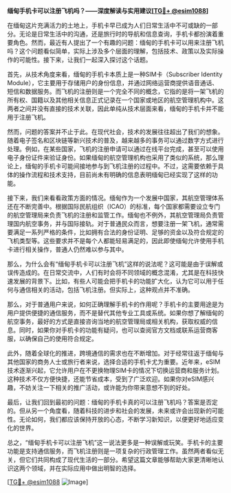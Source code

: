 **缅甸手机卡可以注册飞机吗？——深度解读与实用建议[[TG💪+ @esim1088](https://t.me/s/esim1088)]**

在缅甸这片充满活力的土地上，手机卡早已成为人们日常生活中不可或缺的一部分。无论是日常生活中的沟通，还是旅行时的导航和信息查询，手机卡都扮演着重要角色。然而，最近有人提出了一个有趣的问题：缅甸的手机卡可以用来注册飞机吗？这个问题看似简单，实际上涉及多个层面的理解，包括技术、政策以及实际操作的可能性。接下来，让我们一起深入探讨这个话题。

首先，从技术角度来看，缅甸的手机卡本质上是一种SIM卡（Subscriber Identity Module），它主要用于存储用户的身份信息，并通过网络运营商提供语音通话、短信和数据服务。而飞机的注册则是一个完全不同的概念，它指的是将一架飞机的所有权、国籍以及其他相关信息正式记录在一个国家或地区的航空管理机构中。这两者之间并没有直接的技术关联，因此单纯从技术层面来看，缅甸的手机卡并不能用于注册飞机。

然而，问题的答案并不止于此。在现代社会，技术的发展往往超出了我们的想象。随着电子签名和区块链等新兴技术的普及，越来越多的事务可以通过数字方式进行处理。例如，在某些国家，飞机的注册申请可以通过在线平台完成，甚至可以使用电子身份证件来验证身份。如果缅甸的航空管理机构也采用了类似的系统，那么理论上，缅甸的手机卡可能间接地参与到飞机注册的过程中。不过，这需要依赖于具体的操作流程和技术支持，目前尚未有明确的信息表明缅甸已经实现了这样的功能。

接下来，我们来看看政策方面的情况。缅甸作为一个发展中国家，其航空管理体系还在不断完善中。根据国际民航组织（ICAO）的标准，每个国家都需要设立专门的航空管理局来负责飞机的注册和监管工作。缅甸也不例外，其航空管理局负责管理国内航空事务，并与国际接轨。对于普通民众而言，想要注册一架飞机，通常需要满足一系列严格的条件，比如拥有合法的身份证明、足够的资金以及符合规定的飞机类型等。这些要求并不是每个人都能轻易满足的，因此即使缅甸允许使用手机卡进行相关操作，普通人仍然难以参与其中。

那么，为什么会有“缅甸手机卡可以注册飞机”这样的说法呢？这可能是由于误解或误传造成的。在日常交流中，人们有时会将不同领域的概念混淆，尤其是在科技快速发展的背景下。比如，有些人可能会把手机卡的功能扩大化，认为它可以用于任何与通信相关的活动，包括飞机注册。但实际上，这种观点并不准确。

那么，对于普通用户来说，如何正确理解手机卡的作用呢？手机卡的主要用途是为用户提供便捷的通信服务，而不是替代其他专业工具或系统。如果你想了解缅甸的航空事务，最好的方式是直接咨询当地的航空管理局或相关机构，获取权威的信息。同时，如果你对手机卡的功能有疑问，也可以查阅官方文档或联系运营商客服，以确保自己的使用符合规定。

此外，随着全球化的推进，跨境通信的需求也在不断增加。对于经常往返于缅甸与其他国家的商务人士或旅行者来说，选择合适的手机卡尤为重要。近年来，eSIM技术逐渐兴起，它允许用户在不更换物理SIM卡的情况下切换运营商和服务计划。这种技术不仅方便快捷，还能节省成本，受到了广泛欢迎。如果你对eSIM感兴趣，不妨关注一下相关的推广活动，或许能为你带来意想不到的好处。

最后，让我们回到最初的问题：缅甸的手机卡真的可以注册飞机吗？答案是否定的。但从另一个角度看，随着科技的进步和社会的发展，未来或许会出现新的可能性。无论如何，我们都应该保持开放的心态，不断学习新知识，以便更好地适应变化的世界。

总之，“缅甸手机卡可以注册飞机”这一说法更多是一种误解或玩笑。手机卡的主要功能是支持通信服务，而飞机注册则是一项复杂的行政管理工作。虽然两者看似无关，但它们共同构成了现代生活的一部分。希望这篇文章能够帮助大家更清晰地认识这两个领域，并在实际应用中做出明智的选择。

[[TG💪+ @esim1088](https://t.me/s/esim1088) ![Image](https://i.postimg.cc/4NQfJmqS/Snipaste-2025-05-13-00-14-12.png)]